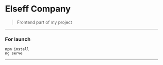 # Elseff Company

>Frontend part of my project

<hr/>

### For launch

```
npm install
ng serve
```
<hr/>
